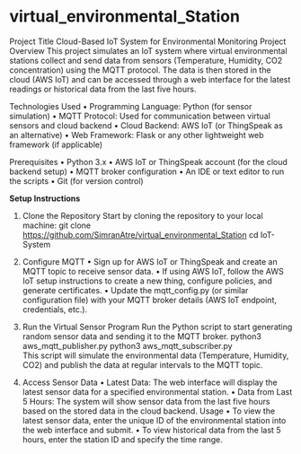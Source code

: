 # virtual_environmental_Station

Project Title
Cloud-Based IoT System for Environmental Monitoring
Project Overview
This project simulates an IoT system where virtual environmental stations collect and send data from sensors (Temperature, Humidity, CO2 concentration) using the MQTT protocol. The data is then stored in the cloud (AWS IoT) and can be accessed through a web interface for the latest readings or historical data from the last five hours.

Technologies Used
  •	Programming Language: Python (for sensor simulation)
  •	MQTT Protocol: Used for communication between virtual sensors and cloud backend
  •	Cloud Backend: AWS IoT (or ThingSpeak as an alternative)
  •	Web Framework: Flask or any other lightweight web framework (if applicable)

Prerequisites
  •	Python 3.x
  •	AWS IoT or ThingSpeak account (for the cloud backend setup)
  •	MQTT broker configuration
  •	An IDE or text editor to run the scripts
  •	Git (for version control)

**Setup Instructions**
1. Clone the Repository
Start by cloning the repository to your local machine:
git clone https://github.com/SimranAtre/virtual_environmental_Station
cd IoT-System

2. Configure MQTT
  •	Sign up for AWS IoT or ThingSpeak and create an MQTT topic to receive sensor data.
  •	If using AWS IoT, follow the AWS IoT setup instructions to create a new thing, configure policies, and generate     certificates.
  •	Update the mqtt_config.py (or similar configuration file) with your MQTT broker details (AWS IoT endpoint, credentials, etc.).

3. Run the Virtual Sensor Program
Run the Python script to start generating random sensor data and sending it to the MQTT broker.
  python3 aws_mqtt_publisher.py
  python3 aws_mqtt_subscriber.py  
This script will simulate the environmental data (Temperature, Humidity, CO2) and publish the data at regular intervals to the MQTT topic.

4. Access Sensor Data
  •	Latest Data: The web interface will display the latest sensor data for a specified environmental station.
  •	Data from Last 5 Hours: The system will show sensor data from the last five hours based on the stored data in the cloud backend.
  Usage
  •	To view the latest sensor data, enter the unique ID of the environmental station into the web interface and submit.
  •	To view historical data from the last 5 hours, enter the station ID and specify the time range.
